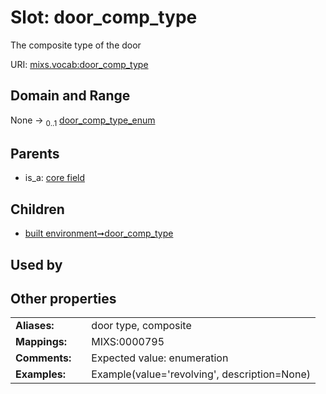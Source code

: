 
# Slot: door_comp_type


The composite type of the door

URI: [mixs.vocab:door_comp_type](https://w3id.org/mixs/vocab/door_comp_type)


## Domain and Range

None &#8594;  <sub>0..1</sub> [door_comp_type_enum](door_comp_type_enum.md)

## Parents

 *  is_a: [core field](core_field.md)

## Children

 *  [built environment➞door_comp_type](built_environment_door_comp_type.md)

## Used by


## Other properties

|  |  |  |
| --- | --- | --- |
| **Aliases:** | | door type, composite |
| **Mappings:** | | MIXS:0000795 |
| **Comments:** | | Expected value: enumeration |
| **Examples:** | | Example(value='revolving', description=None) |

